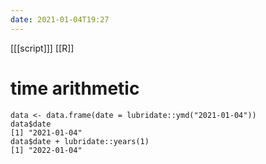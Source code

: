 ```yaml
---
date: 2021-01-04T19:27
---
```


[[[script]]]
[[R]]

# time arithmetic

    data <- data.frame(date = lubridate::ymd("2021-01-04"))
    data$date
    [1] "2021-01-04"
    data$date + lubridate::years(1)
    [1] "2022-01-04"
